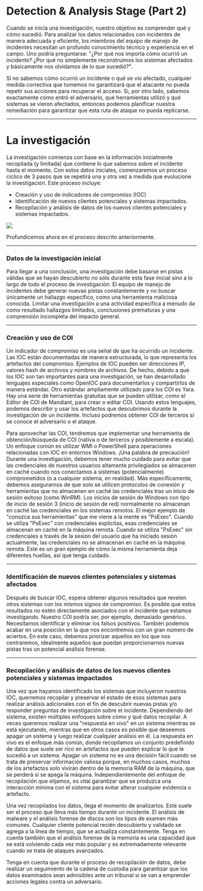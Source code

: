 # Detection & Analysis Stage (Part 2)

Cuando se inicia una investigación, nuestro objetivo es comprender qué y cómo sucedió. Para analizar los datos relacionados con incidentes de manera adecuada y eficiente, los miembros del equipo de manejo de incidentes necesitan un profundo conocimiento técnico y experiencia en el campo. Uno podría preguntarse: "¿Por qué nos importa cómo ocurrió un incidente? ¿Por qué no simplemente reconstruimos los sistemas afectados y básicamente nos olvidamos de lo que sucedió?".

Si no sabemos cómo ocurrió un incidente o qué se vio afectado, cualquier medida correctiva que tomemos no garantizará que el atacante no pueda repetir sus acciones para recuperar el acceso. Si, por otro lado, sabemos exactamente cómo entró el adversario, qué herramientas utilizó y qué sistemas se vieron afectados, entonces podemos planificar nuestra remediación para garantizar que esta ruta de ataque no pueda replicarse.

---

# **La investigación**

La investigación comienza con base en la información inicialmente recopilada (y limitada) que contiene lo que sabemos sobre el incidente hasta el momento. Con estos datos iniciales, comenzaremos un proceso cíclico de 3 pasos que se repetirá una y otra vez a medida que evolucione la investigación. Este proceso incluye:

- Creación y uso de indicadores de compromiso (IOC)
- Identificación de nuevos clientes potenciales y sistemas impactados.
- Recopilación y análisis de datos de los nuevos clientes potenciales y sistemas impactados.

![](https://academy.hackthebox.com/storage/modules/148/investigation_new.png)

Profundicemos ahora en el proceso descrito anteriormente.

---

### **Datos de la investigación inicial**

Para llegar a una conclusión, una investigación debe basarse en pistas válidas que se hayan descubierto no sólo durante esta fase inicial sino a lo largo de todo el proceso de investigación. El equipo de manejo de incidentes debe generar nuevas pistas constantemente y no buscar únicamente un hallazgo específico, como una herramienta maliciosa conocida. Limitar una investigación a una actividad específica a menudo da como resultado hallazgos limitados, conclusiones prematuras y una comprensión incompleta del impacto general.

---

### **Creación y uso de COI**

Un indicador de compromiso es una señal de que ha ocurrido un incidente. Las IOC están documentadas de manera estructurada, lo que representa los artefactos del compromiso. Ejemplos de IOC pueden ser direcciones IP, valores hash de archivos y nombres de archivos. De hecho, debido a que los IOC son tan importantes para una investigación, se han desarrollado lenguajes especiales como OpenIOC para documentarlos y compartirlos de manera estándar. Otro estándar ampliamente utilizado para los COI es Yara. Hay una serie de herramientas gratuitas que se pueden utilizar, como el Editor de COI de Mandiant, para crear o editar COI. Usando estos lenguajes, podemos describir y usar los artefactos que descubrimos durante la investigación de un incidente. Incluso podremos obtener COI de terceros si se conoce el adversario o el ataque.

Para aprovechar las COI, tendremos que implementar una herramienta de obtención/búsqueda de COI (nativa o de terceros y posiblemente a escala). Un enfoque común es utilizar WMI o PowerShell para operaciones relacionadas con IOC en entornos Windows. ¡Una palabra de precaución! Durante una investigación, debemos tener mucho cuidado para evitar que las credenciales de nuestros usuarios altamente privilegiados se almacenen en caché cuando nos conectamos a sistemas (potencialmente) comprometidos (o a cualquier sistema, en realidad). Más específicamente, debemos asegurarnos de que solo se utilicen protocolos de conexión y herramientas que no almacenen en caché las credenciales tras un inicio de sesión exitoso (como WinRM). Los inicios de sesión de Windows con tipo de inicio de sesión 3 (inicio de sesión de red) normalmente no almacenan en caché las credenciales en los sistemas remotos. El mejor ejemplo de "conozca sus herramientas" que me viene a la mente es "PsExec". Cuando se utiliza "PsExec" con credenciales explícitas, esas credenciales se almacenan en caché en la máquina remota. Cuando se utiliza "PsExec" sin credenciales a través de la sesión del usuario que ha iniciado sesión actualmente, las credenciales no se almacenan en caché en la máquina remota. Este es un gran ejemplo de cómo la misma herramienta deja diferentes huellas, así que tenga cuidado.

---

### **Identificación de nuevos clientes potenciales y sistemas afectados**

Después de buscar IOC, espera obtener algunos resultados que revelen otros sistemas con los mismos signos de compromiso. Es posible que estos resultados no estén directamente asociados con el incidente que estamos investigando. Nuestro COI podría ser, por ejemplo, demasiado genérico. Necesitamos identificar y eliminar los falsos positivos. También podemos acabar en una posición en la que nos encontremos con un gran número de aciertos. En este caso, debemos priorizar aquellos en los que nos centraremos, idealmente aquellos que puedan proporcionarnos nuevas pistas tras un potencial análisis forense.

---

### **Recopilación y análisis de datos de los nuevos clientes potenciales y sistemas impactados**

Una vez que hayamos identificado los sistemas que incluyeron nuestros IOC, querremos recopilar y preservar el estado de esos sistemas para realizar análisis adicionales con el fin de descubrir nuevas pistas y/o responder preguntas de investigación sobre el incidente. Dependiendo del sistema, existen múltiples enfoques sobre cómo y qué datos recopilar. A veces queremos realizar una "respuesta en vivo" en un sistema mientras se está ejecutando, mientras que en otros casos es posible que deseemos apagar un sistema y luego realizar cualquier análisis en él. La respuesta en vivo es el enfoque más común, donde recopilamos un conjunto predefinido de datos que suele ser rico en artefactos que pueden explicar lo que le sucedió a un sistema. Apagar un sistema no es una decisión fácil cuando se trata de preservar información valiosa porque, en muchos casos, muchos de los artefactos solo vivirán dentro de la memoria RAM de la máquina, que se perderá si se apaga la máquina. Independientemente del enfoque de recopilación que elijamos, es vital garantizar que se produzca una interacción mínima con el sistema para evitar alterar cualquier evidencia o artefacto.

Una vez recopilados los datos, llega el momento de analizarlos. Este suele ser el proceso que lleva más tiempo durante un incidente. El análisis de malware y el análisis forense de discos son los tipos de examen más comunes. Cualquier cliente potencial recién descubierto y validado se agrega a la línea de tiempo, que se actualiza constantemente. Tenga en cuenta también que el análisis forense de la memoria es una capacidad que se está volviendo cada vez más popular y es extremadamente relevante cuando se trata de ataques avanzados.

Tenga en cuenta que durante el proceso de recopilación de datos, debe realizar un seguimiento de la cadena de custodia para garantizar que los datos examinados sean admisibles ante un tribunal si se van a emprender acciones legales contra un adversario.